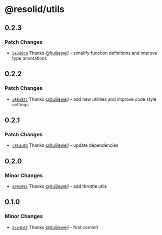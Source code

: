 # @resolid/utils

## 0.2.3

### Patch Changes

- [`5e3d8c9`](https://github.com/huijiewei/resolid-utils/commit/5e3d8c99481c9025a8269d6253b9e843e219e88c) Thanks [@huijiewei](https://github.com/huijiewei)! - simplify function definitions and improve type annotations

## 0.2.2

### Patch Changes

- [`a88a82f`](https://github.com/huijiewei/resolid-utils/commit/a88a82f224e7eda9aa24764f9f1f8108d00f3f31) Thanks [@huijiewei](https://github.com/huijiewei)! - add new utilities and improve code style settings

## 0.2.1

### Patch Changes

- [`c91da03`](https://github.com/huijiewei/resolid-utils/commit/c91da03f5197058f237a881ca612f95d479a2a7b) Thanks [@huijiewei](https://github.com/huijiewei)! - update dependencies

## 0.2.0

### Minor Changes

- [`4e9309c`](https://github.com/huijiewei/resolid-utils/commit/4e9309c4f4448060e7b451bbff20b7eb4991c1f9) Thanks [@huijiewei](https://github.com/huijiewei)! - add throttle utils

## 0.1.0

### Minor Changes

- [`2ce4b67`](https://github.com/huijiewei/resolid-utils/commit/2ce4b6784bbe3b09e52df8657cc53fb2d6c92e0d) Thanks [@huijiewei](https://github.com/huijiewei)! - first commit
